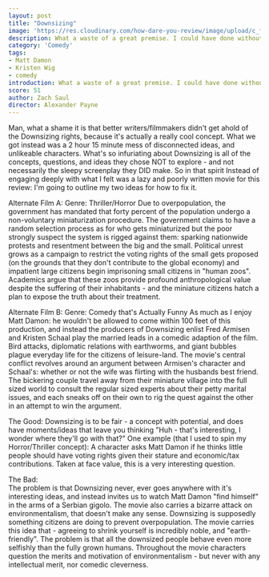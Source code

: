 ```yaml
---
layout: post
title: "Downsizing"
image: 'https://res.cloudinary.com/how-dare-you-review/image/upload/c_fill,h_399,w_760/v1528848280/downsizing.jpg'
description: What a waste of a great premise. I could have done without the tiny gigolos.  
category: 'Comedy'
tags:
- Matt Damon
- Kristen Wig
- comedy
introduction: What a waste of a great premise. I could have done without the tiny gigolos.
score: 51
author: Zach Saul
director: Alexander Payne
---
```

Man, what a shame it is that better writers/filmmakers didn't get ahold of the Downsizing rights, because it's actually a really cool concept. What we got instead was a 2 hour 15 minute mess of disconnected ideas, and unlikeable characters. What's so infuriating about Downsizing is all of the concepts, questions, and ideas they chose NOT to explore - and not necessarily the sleepy screenplay they DID make. So in that spirit Instead of engaging deeply with what I felt was a lazy and poorly written movie for this review: I'm going to outline my two ideas for how to fix it.

Alternate Film A: Genre: Thriller/Horror
Due to overpopulation, the government has mandated that forty percent of the population undergo a non-voluntary miniaturization procedure. The government claims to have a random selection process as for who gets miniaturized but the poor strongly suspect the system is rigged against them: sparking nationwide protests and resentment between the big and the small. Political unrest grows as a campaign to restrict the voting rights of the small gets proposed (on the grounds that they don't contribute to the global economy) and impatient large citizens begin imprisoning small citizens in "human zoos". Academics argue that these zoos provide profound anthropological value despite the suffering of their inhabitants - and the miniature citizens hatch a plan to expose the truth about their treatment.

Alternate Film B: Genre: Comedy that's Actually Funny
As much as I enjoy Matt Damon: he wouldn't be allowed to come within 100 feet of this production, and instead the producers of Downsizing enlist Fred Armisen and Kristen Schaal play the married leads in a comedic adaption of the film. Bird attacks, diplomatic relations with earthworms, and giant bubbles plague everyday life for the citizens of leisure-land. The movie's central conflict revolves around an argument between Armisen's character and Schaal's: whether or not the wife was flirting  with the husbands best friend. The bickering couple travel away from their miniature village into the full sized world to consult the regular sized experts about their petty marital issues, and each sneaks off on their own to rig the quest against the other in an attempt to win the argument.

The Good:
Downsizing is to be fair - a concept with potential, and does have moments/ideas that leave you thinking "Huh  - that's interesting, I wonder where they'll go with that?" One example (that I used to spin my Horror/Thriller concept): A character asks Matt Damon if he thinks little people should have voting rights given their stature and economic/tax contributions. Taken at face value, this is a very interesting question.

The Bad:  
The problem is that Downsizing never, ever goes anywhere with it's interesting ideas, and instead invites us to watch Matt Damon "find himself" in the arms of a Serbian gigolo. The movie also carries a bizarre attack on environmentalism, that doesn't make any sense. Downsizing is supposedly something citizens are doing to prevent overpopulation. The movie carries this idea that - agreeing to shrink yourself is incredibly noble, and "earth-friendly". The problem is that all the downsized people behave even more selfishly than the fully grown humans. Throughout the movie characters question the merits and motivation of environmentalism - but never with any intellectual merit, nor comedic cleverness.
